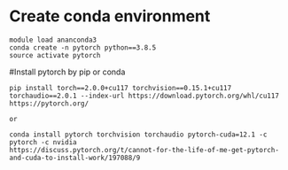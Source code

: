 # Create conda environment
```
module load ananconda3
conda create -n pytorch python==3.8.5
source activate pytorch
```

#Install pytorch by pip or conda
```
pip install torch==2.0.0+cu117 torchvision==0.15.1+cu117 torchaudio==2.0.1 --index-url https://download.pytorch.org/whl/cu117
https://pytorch.org/

or

conda install pytorch torchvision torchaudio pytorch-cuda=12.1 -c pytorch -c nvidia
https://discuss.pytorch.org/t/cannot-for-the-life-of-me-get-pytorch-and-cuda-to-install-work/197088/9
```


